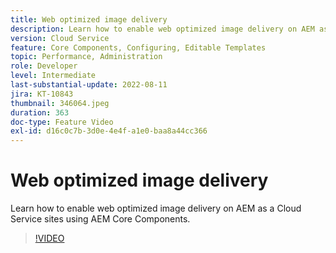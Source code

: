 ```yaml
---
title: Web optimized image delivery
description: Learn how to enable web optimized image delivery on AEM as a Cloud Service sites using AEM Core Components.
version: Cloud Service
feature: Core Components, Configuring, Editable Templates
topic: Performance, Administration
role: Developer
level: Intermediate
last-substantial-update: 2022-08-11
jira: KT-10843
thumbnail: 346064.jpeg
duration: 363
doc-type: Feature Video
exl-id: d16c0c7b-3d0e-4e4f-a1e0-baa8a44cc366
---
```

# Web optimized image delivery

Learn how to enable web optimized image delivery on AEM as a Cloud Service sites using AEM Core Components.

>[!VIDEO](https://video.tv.adobe.com/v/346064?quality=12&learn=on)
